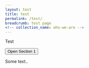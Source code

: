 ```yaml
---
layout: test
title: test
permalink: /test/
breadcrumb: test page
<!-- collection_name: who-we-are -->
---
```

Test

<button onclick="myFunction('Demo1')" class="w3-button w3-block w3-left-align">
Open Section 1</button>

<div id="Demo1" class="w3-container w3-hide">
  <p>Some text..</p>
</div>

